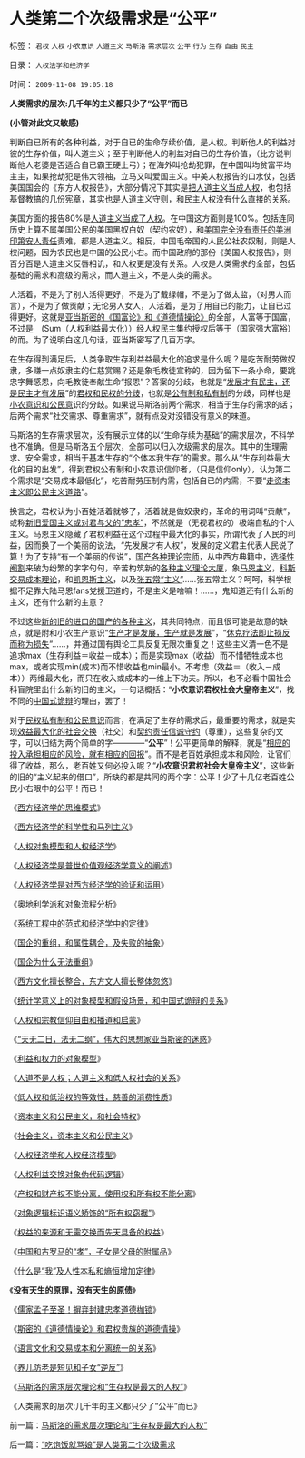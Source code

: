 # 人类第二个次级需求是“公平”

标签： `君权` `人权` `小农意识` `人道主义` `马斯洛` `需求层次` `公平` `行为` `生存` `自由` `民主` 

目录： `人权法学和经济学`

时间： `2009-11-08 19:05:18`

**人类需求的层次:几千年的主义都只少了“公平”而已**

**(小管对此文又敏感)**



判断自已所有的各种利益，对于自已的生命存续价值，是人权。判断他人的利益对彼的生存价值，叫人道主义；至于判断他人的利益对自已的生存价值，（比方说判断他人老婆是否适合自已霸王硬上弓）；在海外叫抢劫犯罪，在中国叫均贫富平均主主，如果抢劫犯是伟大领袖，立马又叫爱国主义。中美人权报告的口水仗，包括美国国会的《东方人权报告》，大部分情况下其实是[把人道主义当成人权](../../../2009/6/12/民权，人权，民主权利和人道主义.md)，也包括基督教搞的几份宪章，其实也是人道主义守则，和民主人权没有什么直接的关系。

美国方面的报告80%是[人道主义当成了人权](../../../2009/2/24/得民心者得天下之“人权，公民权和人道主义”.md)。在中国这方面则是100%。包括连同历史上算不属美国公民的美国黑奴白奴（契约农奴），和[美国完全没有责任的美洲印第安人责任](../../../2009/7/6/美国残酷屠杀印第安人的历史真相.md)责难，都是人道主义。相反，中国毛帝国的人民公社农奴制，则是人权问题，因为农民也是中国的公民小右。而中国政府的那份《美国人权报告》，则百分百是人道主义反唇相讥，和人权更是没有关系。人权是人类需求的全部，包括基础的需求和高级的需求，而人道主义，不是人类的需求。

人活着，不是为了别人活得更好，不是为了戴绿帽，不是为了做太监，（对男人而言），不是为了做贡献；无论男人女人，人活着，是为了用自已的能力，让自已过得更好。这就是[亚当斯密的《国富论》和《道德情操论》](../../../2009/10/29/伟大的思想家亚当斯密的迷惑.md)的全部，人富等于国富，不过是　(Sum（人权利益最大化））经人权民主集约授权后等于（国家强大富裕）的而。为了说明白这几句话，亚当斯密写了几百万字。

在生存得到满足后，人类争取生存利益益最大化的追求是什么呢？是吃苦耐劳做奴隶，多赚一点奴隶主的仁慈赏赐？还是象毛教徒宣称的，因为留下一条小命，要跳忠字舞感恩，向毛教徒奉献生命“报恩”？答案的分歧，也就是“[发展才有民主，还是民主才有发展](../../../2009/10/30/资本主义和公民主义，和社会特权.md)”的[君权和民权的分歧](../../../2009/9/12/大公无私是这样来的.md)，也就是[公有制和私有制](../../../2009/9/14/私有制和公有制之争.md)的分歧，同样也是[小农意识和公民意](../../../2009/9/7/均贫富高福利对小农意识的的强烈诱惑.md)识的分歧。如果说马斯洛前两个需求，相当于生存的需求的话；后两个需求“社交需求、尊重需求”，就有点没对没错没有意义的味道。

马斯洛的生存需求层次，没有展示立体的以“生命存续为基础”的需求层次，不科学也不准确。但是马斯洛五个层次，全部可以归入次级需求的层次。其中的生理需求、安全需求，相当于基本生存的“个体本我生存”的需求。那么从“生存利益最大化的目的出发”，得到君权公有制和小农意识信仰者，（只是信仰only），认为第二个需求是“交易成本最低化”，吃苦耐劳压制内需，包括自已的内需，不要“[走资本主义即公民主义道路](../../../2009/10/30/社会主义，资本主义和公民主义.md)”。

换言之，君权认为小百姓活着就够了，活着就是做奴隶的，革命的用词叫“贡献”，或称[新旧爱国主义或对君与父的“忠孝”](../../../2009/11/5/儒家孟子至圣！摒弃封建忠孝道德枷锁.md)，不然就是（无视君权的）极端自私的个人主义。马恩主义隐藏了君权利益在这个过程中最大化的事实，所谓代表了人民的利益，因而换了一个美丽的说法，“先发展才有人权”，发展的定义君主代表人民说了算！为了支持“有一个美丽的传说”，[国产各种理论宗师](../../../2009/7/27/理论哲学的N代宗师如何面对科学的实证集.md)，从中西方典籍中，[选择性阉割](../../../2009/10/17/主流经济学家的选择性阉割.md)来破为纷繁的字字句句，辛苦构筑新的[各种主义理论大厦](../../../2009/7/27/实用主义的现代愚民制造业.md)，象[马恩主义](../../../2009/6/25/马恩主义德国社会构想的缺陷在计划经济.md)，[科斯交易成本理论](../../../2009/7/22/科斯定理的缺陷和交易成本概念的滥用.md)，和[凯恩斯主义](../../../2009/9/20/埋葬凯恩斯主义专题文章集.md)，以及[张五常“主义”](../../../2009/7/23/张五常大师对现代经济学的贡献史无前例.md)……张五常主义？呵呵，科学根据不足靠大陆马恩fans党援卫道的，不是主义是啥嘛！……，鬼知道还有什么新的主义，还有什么新的主意？

不过这些[新的旧的进口的国产的各种主义](../../../2009/10/17/新的主义又来救中国.md)，其共同特点，而且很可能是故意的缺点，就是附和小农生产意识“[生产才是发展，生产就是发展](../../../2008/7/6/什么是社会生产的价值？什么是GDP？.md)”，“[休克疗法即止损反而称为损失](../../../2009/10/22/休克反应的损失边界和止损.md)”……，并通过国有舆论工具反复无限次重复之！这些主义清一色不是追求max（生存利益＝收益－成本）；而是实现max（收益）而不惜牺牲成本也max，或者实现min(成本)而不惜收益也min最小。不考虑（效益＝（收入－成本））两维最大化，而只在收入或成本的一维上下功夫。所以，也不必看中国社会科盲院里出什么新的旧的主义，一句话概括：“**小农意识君权社会大皇帝主义**”，找不同的[中国式诡辩](../../../2008/8/31/“大学无书”，远离中国式诡辩！.md)的理由，罢了！

对于[民权私有制和公民意识](http://darthvad.blog.sohu.com/131306183.html)而言，在满足了生存的需求后，最重要的需求，就是实现[效益最大化的社会交换](../../../2009/3/31/市场要素之万能与不能的意义.md)（社交）和[契约责任信诚守约](../../../2009/10/10/人性有私和个人主义的区别，人权社会契约责任.md)（尊重），这些复杂的文字，可以归结为两个简单的字————“**公平**”！公平更简单的解释，就是“[相应的投入承担相应的风险，就有相应的回报](../../../2009/10/9/什么是民主？民主和成本效益原理的关系.md)”。而不是老百姓承担成本和风险，让官们得了收益，那么，老百姓又何必投入呢？“**小农意识君权社会大皇帝主义**”，这些新的旧的“主义起来的借口”，所缺的都是共同的两个字：公平！少了十几亿老百姓公民小右眼中的公平！而已！

《[西方经济学的思维模式](../../../2009/10/19/西方经济学的思维模式.md)》

《[西方经济学的科学性和马列主义](../../../2009/10/20/西方经济学的科学性和马列主义.md)》

《[人权对象模型和人权经济学](../../../2009/10/20/人权对象模型和人权经济学.md)》

《[人权经济学是普世价值观经济学意义的阐述](../../../2009/10/21/人权经济学是普世价值观经济学阐述.md)》

《[人权经济学是对西方经济学的验证和运用](../../../2009/10/22/人权经济学是对西方经济学的验证和运用.md)》

《[奥地利学派和对象流程分析](../../../2009/10/22/奥地利学派和对象流程分析.md)》

《[系统工程中的范式和经济学中的定律](../../../2009/10/23/系统工程中的范式和经济学中的定律.md)》

《[国企的重组，和属性耦合，及失败的抽象](../../../2009/10/25/国企的重组，和属性耦合，及失败的抽象.md)》

《[国企为什么无法重组](../../../2009/10/25/国企为什么无法重组.md)》

《[西方文化擅长整合，东方文人擅长整体忽悠](../../../2009/10/27/西方文化擅长局部，东方文人长于整体吗？.md)》

《[统计学意义上的对象模型和假设场景，和中国式诡辩的关系](../../../2009/10/28/统计学意义上的对象模型和假设场景和诡辩.md)》

《[人权和宗教信仰自由和播道和启蒙](../../../2009/10/28/人权和宗教信仰自由和播道和启蒙.md)》

《[“天无二日，法无二纲”，伟大的思想家亚当斯密的迷惑](../../../2009/10/29/伟大的思想家亚当斯密的迷惑.md)》

《[利益和权力的对象模型](../../../2009/10/29/利益和权力的对象模型.md)》

《[人道不是人权；人道主义和低人权社会的关系](../../../2009/10/29/人道不是人权；人道主义和低人权社会的关系.md)》

《[低人权和低治权的等效性，慈善的消费性质](../../../2009/10/29/低人权和低治权的等效性，慈善的消费性质.md)》

《[资本主义和公民主义，和社会特权](../../../2009/10/30/资本主义和公民主义，和社会特权.md)》

《[社会主义，资本主义和公民主义](../../../2009/10/30/社会主义，资本主义和公民主义.md)》

《[人权经济学和人权经济模型](../../../2009/10/31/人权经济学和人权对象模型.md)》

《[人权利益交换对象伪代码逻辑](../../../2009/10/31/人权利益交换对象伪代码逻辑.md)》

《[产权和财产权不能分离，使用权和所有权不能分离](../../../2009/11/1/产权和财产权，使用权和所有权，不能分离.md)》

《[对象逻辑标识语义矫饰的“所有权窃据”](../../../2009/11/1/对象逻辑标识语义矫饰的“所有权窃据”.md)》

《[权益的来源和无需交换而先天具备的权益](../../../2009/11/3/权益的来源和无需交换而先天具备的权益.md)》

《[中国和古罗马的“孝”，子女是父母的附属品](../../../2009/11/3/中国和古罗马的“孝道德”考究.md)》

《[什么是“我”及人性本私和熵恒增加定律](../../../2009/11/4/什么是“我”及人性本私和熵恒增加定律.md)》

《[**没有天生的原罪，没有天生的原债**](../../../2009/11/5/没有天生的原罪，没有天生的原债.md)》

《[儒家孟子至圣！摒弃封建忠孝道德枷锁](../../../2009/11/5/儒家孟子至圣！摒弃封建忠孝道德枷锁.md)》

《[斯密的《道德情操论》和君权贵族的道德情操](../../../2009/11/6/斯密的《道德情操论》和君权贵族的道德情操.md)》

《[语言文化和交易成本和分离统一的关系](../../../2009/11/6/语言文化和交易成本和分离统一的关系.md)》

《[养儿防老是短见和子女“逆反”](../../../2009/11/8/养儿防老是短见和子女“逆反”.md)》

《[马斯洛的需求层次理论和“生存权是最大的人权”](../../../2009/11/8/马斯洛的需求层次理论和“生存权是最大的人权”.md)》

《人类需求的层次:几千年的主义都只少了“公平”而已》



前一篇：[马斯洛的需求层次理论和“生存权是最大的人权”](../../../2009/11/8/马斯洛的需求层次理论和“生存权是最大的人权”.md)

后一篇：[“吃饱饭就骂娘”是人类第二个次级需求](../../../2009/11/8/“吃饱饭就骂娘”是人类第二个次级需求.md)